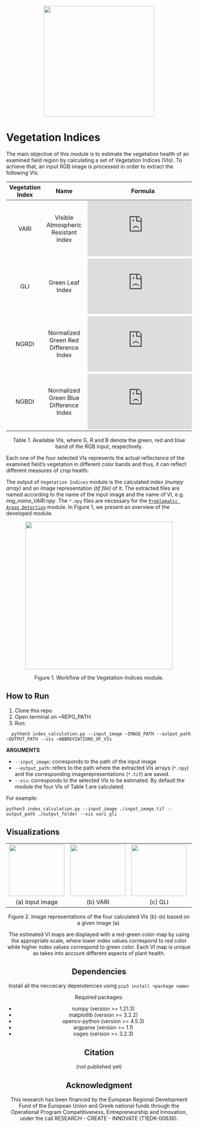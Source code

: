 <p align="center">
<img src="https://user-images.githubusercontent.com/77329407/105342573-3040e900-5be9-11eb-92df-7c09392b1e0c.png" width="300" />
  
# Vegetation Indices

The main objective of this module is to estimate the vegetation health of an examined field region by calculating a set of Vegetation Indices (VIs). To achieve that, an input RGB image is processed in order to extract the following VIs:

<div align="center">
  
| Vegetation Index | Name | Formula |  
| :---: | :---: | :---: |
| VARI  | Visible Atmospheric Resistant Index   |![equation](https://latex.codecogs.com/gif.latex?%5Cbg_white%20%5Cfrac%7BG-R%7D%7BG&plus;R&plus;B%7D)|
| GLI   | Green Leaf Index                      |![equation](https://latex.codecogs.com/gif.latex?%5Cbg_white%20%5Cfrac%7B2%5Ctimes%7BG%7D-R&plus;B%7D%7B2%5Ctimes%7BG%7D&plus;R&plus;B%7D)|
| NGRDI | Normalized Green Red Difference Index |![equation](https://latex.codecogs.com/gif.latex?%5Cbg_white%20%5Cfrac%7BG-R%7D%7BG&plus;R%20%7D)|
| NGBDI | Normalized Green Blue Difference Index|![equation](https://latex.codecogs.com/gif.latex?%5Cbg_white%20%5Cfrac%7BG-B%7D%7BG&plus;B%7D)|

</div>
<figcaption align = "center"><p align="center">Table 1. Available VIs, where G, R and B denote the green, red and blue band of the RGB input, respectively.</figcaption>
</figure>

Each one of the four selected VIs represents the actual reflectance of the examined field’s vegetation in different color bands and thus, it can reflect different measures of crop health. 

The output of ```Vegetation Indices``` module is the calculated index *(numpy array)*  and an image representation (*tif file)* of it. The extracted files are named according to the name of the input image and the name of VI, e.g. *img_name_VARI.npy*. Τhe ```*.npy``` files are necessary for the [```Problematic Areas Detection```](https://github.com/CoFly-Project/Problematic-Areas-Detection/tree/main) module. In Figure 1, we present an overview of the developed module.



<p align="center">
<img src="https://user-images.githubusercontent.com/80779522/138075476-984e9c20-7fe3-4bc6-8abc-0129caf50606.png" width="400" />
<figcaption align = "center"><p align="center">
  Figure 1. Workflow of the Vegetation-Indices module.</figcaption>
</figure>

<!-- based on (a) an input image and the extracted (b) VARI image representation with its corrsponding *.npy file (VARI.npy) -->


## How to Run

1. Clone this repo
2. Open terminal on ~REPO_PATH
3. Run: 
```
  python3 index_calculation.py --input_image ~IMAGE_PATH --output_path ~OUTPUT_PATH --vis ~ABBREVIATIONS_OF_VIs
```

**ARGUMENTS**
  
* ```--input_image```: corresponds to the path of the input image
* ```--output_path```:  refers to the path where the extracted VIs arrays (```*.npy```) and the corresponding imagerepresentations (```*.tif```) are saved. 
* ```--vis```: corresponds to the selected VIs to be estimated. By default the module the four VIs of Table 1 are calculated. 
  
For example:
  ```
  python3 index_calculation.py --input_image ./input_image.tif --output_path ./output_folder --vis vari gli
  ```
  
## Visualizations
<!-- **Visualizations** -->

<table class="center">
   <tr class="center">
    <td><img src= "https://user-images.githubusercontent.com/80779522/137907718-30362a0c-55ec-4fb8-a022-d55cd35f54f9.png" align="center" width="150" height="140"/></td>
    <td><img src= "https://user-images.githubusercontent.com/80779522/136771613-e153e5e7-4f81-4ff0-9832-667e636e1c4a.png" align="center" width="150" height="140"/></td>
    <td><img src= "https://user-images.githubusercontent.com/80779522/136929438-9a4e79e1-e4a5-42ea-922f-4247ad13993a.png" align="center" width="150" height="140"/></td>  
    <td><img src= "https://user-images.githubusercontent.com/80779522/136771653-e6b77f42-789f-4100-86ac-68ff013a55ba.png" align="center" width="150" height="140"/></td>
    <td><img src= "https://user-images.githubusercontent.com/80779522/136771673-89c7463d-387d-4c36-a18c-2764fbb1ab1e.png" align="center" width="150" height="140"/></td>  
   </tr>   
 
   <tr align="center">
    <td>(a) Input image</td>
    <td>(b) VARI</td>
    <td>(c) GLI</td>   
    <td>(d) NGRDI</td>
    <td>(e) NGBDI</td> 
  </tr>  
 </table>
<figcaption align = "center"><p align="center"> 
  Figure 2. Image representations of the four calculated VIs (b)-(e) based on a given image (a).
</figure>
  

The estimated VI maps are displayed with a red-green color-map by using the appropriate scale, where lower index values correspond to red color while higher index values correspond to green color. Each VI map is unique as takes into account different aspects of plant health. 


## Dependencies 
Install all the neccecary dependencies using ```pip3 install <package name>```
  
Required packages:
  * numpy (version >= 1.21.3)
  * matplotlib (version >= 3.2.2)
  * opencv-python (version >= 4.5.3)
  * argparse (version >= 1.1)
  * osgeo (version >= 3.2.3)
    
    
## Citation
(not published yet)

## Acknowledgment
This research has been financed by the European Regional Development Fund of the European Union and Greek national funds through the Operational Program Competitiveness, Entrepreneurship and Innovation, under the call RESEARCH - CREATE - INNOVATE (T1EDK-00636).

